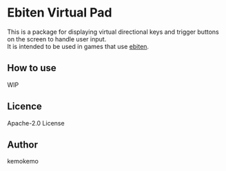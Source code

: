 # Ebiten Virtual Pad

This is a package for displaying virtual directional keys and trigger buttons on the screen to handle user input.  
It is intended to be used in games that use [ebiten](https://ebiten.org/).

## How to use

WIP

## Licence

Apache-2.0 License

## Author

kemokemo
